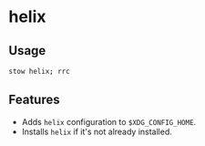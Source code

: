 # helix

## Usage

```sh
stow helix; rrc
```

## Features

- Adds `helix` configuration to `$XDG_CONFIG_HOME`.
- Installs `helix` if it's not already installed.
